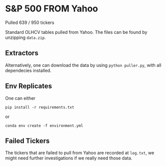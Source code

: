 # S&P 500 FROM Yahoo

Pulled 639 / 950 tickers

Standard OLHCV tables pulled from Yahoo. The files can be found by unzipping `data.zip`.

## Extractors

Alternatively, one can download the data by using `python puller.py`, with all dependecies installed.

## Env Replicates

One can either

```
pip install -r requirements.txt
```

or 

```
conda env create -f environment.yml
```

## Failed Tickers

The tickers that are failed to pull from Yahoo are recorded at `log.txt`, we might need further investigations if we really need those data.
